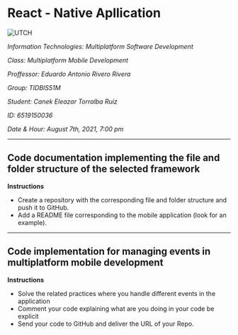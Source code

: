 # React - Native Apllication

![UTCH](https://www.google.com/url?sa=i&url=https%3A%2F%2Fes.wikipedia.org%2Fwiki%2FUniversidad_Tecnol%25C3%25B3gica_de_Chihuahua&psig=AOvVaw3T4VzNy_y0GHYagFBDsOaA&ust=1627691572334000&source=images&cd=vfe&ved=0CAcQjRxqFwoTCIjJ_KPGifICFQAAAAAdAAAAABAD)

_Information Technologies: Multiplatform Software Development_

_Class: Multiplatform Mobile Development_

_Proffessor: Eduardo Antonio Rivero Rivera_

_Group: TIDBIS51M_

_Student: Canek Eleazar Torralba Ruiz_

_ID: 6519150036_

_Date & Hour: August 7th, 2021, 7:00 pm_

***

## Code documentation implementing the file and folder structure of the selected framework
**Instructions**
* Create a repository with the corresponding file and folder structure and push it to GitHub.
* Add a README file corresponding to the mobile application (look for an example).

***

## Code implementation for managing events in multiplatform mobile development
**Instructions**
* Solve the related practices where you handle different events in the application
* Comment your code explaining what are you doing in your code be explicit
* Send your code to GitHub and deliver the URL of your Repo.
